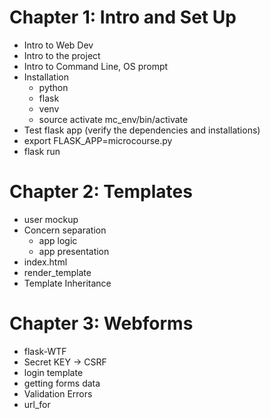 # Chapter 1: Intro and Set Up
 
* Intro to Web Dev 
* Intro to the project
* Intro to Command Line, OS prompt
* Installation
    * python
    * flask
    * venv
    * source activate mc_env/bin/activate
* Test flask app (verify the dependencies and installations)
* export FLASK_APP=microcourse.py
* flask run



# Chapter 2: Templates

*  user mockup
* Concern separation  
    * app logic
    * app presentation
* index.html
* render_template
* Template Inheritance

# Chapter 3: Webforms

* flask-WTF
* Secret KEY -> CSRF
* login template
* getting forms data
* Validation Errors
* url_for